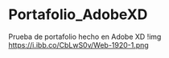 # Portafolio_AdobeXD
Prueba de portafolio hecho en Adobe XD
!img https://i.ibb.co/CbLwS0v/Web-1920-1.png
